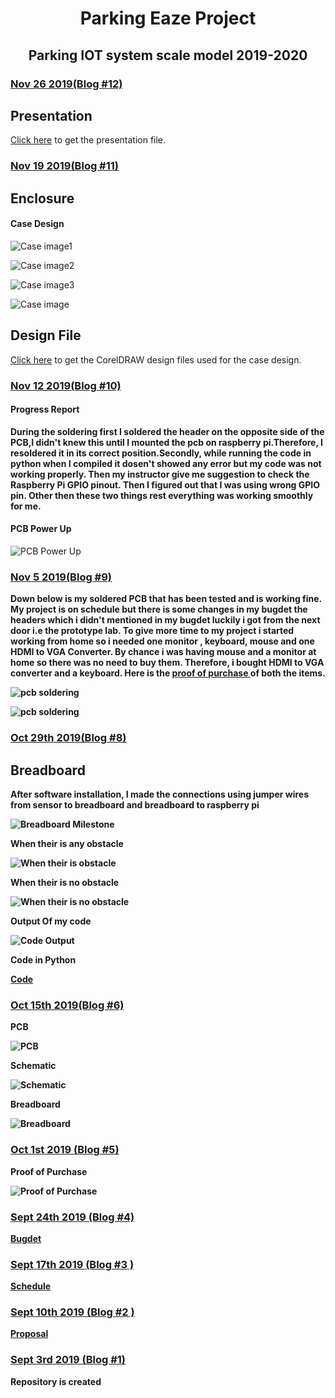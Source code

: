 <html> 
    	<h1><center>Parking Eaze Project</center></h1>
      	<h2><center>Parking IOT system scale model 2019-2020</center></h2>
  <body>
   <h3><u>Nov 26 2019(Blog #12)</u></h3>
   <h2>Presentation</h2>
   <p> <a href="documentation/Parking_system_ IOT_Scale_model(EK1254-IR).pptm"> Click here</a> to get the presentation file.</p>
   <h3><u>Nov 19 2019(Blog #11)</u></h3>
   <h2>Enclosure</h2>
   <h4>Case Design</h4>
   <p><img src = "https://raw.githubusercontent.com/HarleenSaini19/parkingEaze/master/images/caseImage1.jpg" alt = "Case image1"/></p>
   <p><img src = "https://raw.githubusercontent.com/HarleenSaini19/parkingEaze/master/images/caseImage2.jpg" alt = "Case image2"/></p>
   <p><img src = "https://raw.githubusercontent.com/HarleenSaini19/parkingEaze/master/images/caseImage3.jpg" alt = "Case image3"/></p>
   <p><img src = "https://raw.githubusercontent.com/HarleenSaini19/parkingEaze/master/images/caseImage4.jpg" alt = "Case image"/></p>
   <h2>Design File</h2>
   <p> <a href="mechanical/HKSPi3Case New.cdr"> Click here</a> to get the CorelDRAW design files used for the case design.</p>
   <h3><u>Nov 12 2019(Blog #10)</u></h3>
   <h4><b>Progress Report</b></h4>
<p><b>During the soldering first I soldered the header on the opposite side of the PCB,I didn't knew this until I mounted the pcb on raspberry pi.Therefore, I resoldered it in its correct position.Secondly, while running the code in python when I compiled it dosen't showed any error but my code was not working properly. Then my instructor give me suggestion to check the Raspberry Pi GPIO pinout. Then I figured out that I was using wrong GPIO pin. Other then these two things rest everything was working smoothly for me.</b></p>
   <h4><b>PCB Power Up</b></h4>
   <p><img src = "https://raw.githubusercontent.com/HarleenSaini19/parkingEaze/master/images/PCB_PowerUP.jpg" alt = "PCB Power Up"/></p>
   <h3><u>Nov 5 2019(Blog #9)</u></h3>
   <p><b>Down below is my soldered PCB that has been tested and is working fine. My project is on schedule but there is some changes in my bugdet the headers which i didn't mentioned in my
   bugdet luckily i got from the next door i.e the prototype lab. To give more time to my  project i started working from home so i needed one monitor , keyboard, mouse and one HDMI to VGA
   Converter. By chance i was having mouse and a monitor at home so there was no need to buy them. Therefore, i bought HDMI to VGA converter and a keyboard. Here is the  <a href=" https://raw.githubusercontent.com/HarleenSaini19/parkingEaze/master/images/proof_of_purchase_keyboard_%26_converter.PNG"> proof of purchase </a>
   of both the items.
    <p><img src = "https://raw.githubusercontent.com/HarleenSaini19/parkingEaze/master/images/pcb_backSide.jpg " alt="pcb soldering"/></p>
    <p><img src = " https://raw.githubusercontent.com/HarleenSaini19/parkingEaze/master/images/pcb_frontSide.jpg" alt="pcb soldering"/></p>
	<h3><u>Oct 29th 2019(Blog #8)</u></h3>
	<h2>Breadboard</h2>
	<p><b>After software installation, I made the connections using jumper wires from sensor to breadboard and breadboard to raspberry pi</b></p>
	<p><img src = "https://raw.githubusercontent.com/HarleenSaini19/parkingEaze/master/images/Breadboard.jpg" alt = " Breadboard Milestone"/></p>
	<p><b>When their is any obstacle</b></p>
	<p><img src = "https://raw.githubusercontent.com/HarleenSaini19/parkingEaze/master/images/LED_glows_when_their_is_obstacle.jpg" alt = "When their is obstacle"/></p>
	<p><b>When their is no obstacle</b></p>
	<p><img src = "https://raw.githubusercontent.com/HarleenSaini19/parkingEaze/master/images/LED_off_when_their_is_no_obstacle.jpg" alt ="When their is no obstacle"/></p>
	<p><b>Output Of my code</b></p>
	<p><img src = "https://raw.githubusercontent.com/HarleenSaini19/parkingEaze/master/images/Output_of_code.png" alt ="Code Output"/></p>
	<p><b>Code in Python</b></p>
	<p><a href = "https://github.com/HarleenSaini19/parkingEaze/blob/master/firmware/python_code.py">Code</a></p>
    <h3><u>Oct 15th 2019(Blog #6)</u></h3>
	<p><b>PCB</b></p>
    <p><img src = "https://raw.githubusercontent.com/HarleenSaini19/parkingEaze/master/images/HarleenSaini_parkingEazeV1_pcb.png" alt ="PCB"/></p>
	<p><b>Schematic</b></p>
    <p><img src ="https://raw.githubusercontent.com/HarleenSaini19/parkingEaze/master/images/HarleenSaini_parkingEaze_schem.png" alt ="Schematic"/></p>
	<p><b>Breadboard</b></p>
    <p><img src = "https://raw.githubusercontent.com/HarleenSaini19/parkingEaze/master/images/HarleenSaini_parkingEazeV1_bb.png" alt ="Breadboard"/></p>
	<h3><u>Oct 1st 2019 (Blog #5)</u></h3>
	<p><b>Proof of Purchase</b></p>
	<p> <img src ="https://raw.githubusercontent.com/HarleenSaini19/parkingEaze/master/images/Proof_Of_Purchase.PNG" alt = "Proof of Purchase"/></p>
	<h3><u>Sept 24th 2019 (Blog #4)</u></h3>
	<p> <a href="https://github.com/HarleenSaini19/parkingEaze/blob/master/documentation/budget.xlsx">Bugdet</a></p>
	<h3><u>Sept 17th 2019 (Blog #3 )</u></h3>
	<p> <a href="https://github.com/HarleenSaini19/parkingEaze/blob/master/documentation/Schedule.mpp">Schedule</a></p>
	<h3><u>Sept 10th 2019 (Blog #2 )</u></h3>
	<p> <a href="https://github.com/HarleenSaini19/parkingEaze/blob/master/documentation/ProposalContentHarlenKaurSainiRev03.xlsx">Proposal</a></p>
	<h3><u>Sept 3rd 2019 (Blog #1)</u></h3>
	<p>Repository is created</p>
 

